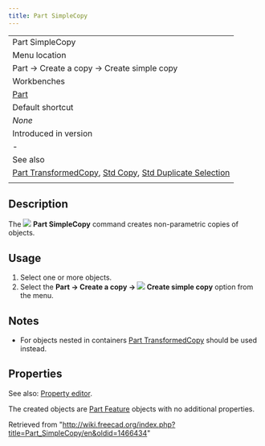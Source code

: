 ```yaml
---
title: Part SimpleCopy
---
```


|                                                                                                                                                                                     |
| ----------------------------------------------------------------------------------------------------------------------------------------------------------------------------------- |
| Part SimpleCopy‎                                                                                                                                                                    |
| Menu location                                                                                                                                                                       |
| Part → Create a copy → Create simple copy                                                                                                                                           |
| Workbenches                                                                                                                                                                         |
| [Part](/Part_Workbench "Part Workbench")                                                                                                                                            |
| Default shortcut                                                                                                                                                                    |
| _None_                                                                                                                                                                              |
| Introduced in version                                                                                                                                                               |
| -                                                                                                                                                                                   |
| See also                                                                                                                                                                            |
| [Part TransformedCopy](/Part_TransformedCopy "Part TransformedCopy"), [Std Copy](/Std_Copy "Std Copy"), [Std Duplicate Selection](/Std_DuplicateSelection "Std DuplicateSelection") |
|                                                                                                                                                                                     |

## Description

The ![](/images/Part_SimpleCopy.svg) **Part SimpleCopy** command creates non-parametric copies of objects.

## Usage

1. Select one or more objects.
2. Select the **Part → Create a copy → ![](/images/Part_SimpleCopy.svg) Create simple copy** option from the menu.

## Notes

- For objects nested in containers [Part TransformedCopy](/Part_TransformedCopy "Part TransformedCopy") should be used instead.

## Properties

See also: [Property editor](/Property_editor "Property editor").

The created objects are [Part Feature](/Part_Feature "Part Feature") objects with no additional properties.

Retrieved from "<http://wiki.freecad.org/index.php?title=Part_SimpleCopy/en&oldid=1466434>"
